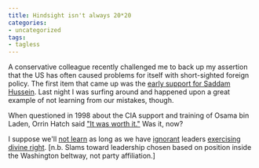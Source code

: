 ```yaml
---
title: Hindsight isn't always 20*20
categories:
- uncategorized
tags:
- tagless
---
```


A conservative colleague recently challenged me to back up my assertion that the US has often caused problems for itself with short-sighted foreign policy.  The first item that came up was the [early
support for Saddam Hussein][1].  Last night I was surfing around and happened upon a great example of not learning from our mistakes, though.

   [1]: http://zhengyi.org/archives/000008.php

When questioned in 1998 about the CIA support and training of Osama bin Laden, Orrin Hatch said ["It was worth it."][2]  Was it, now?

   [2]: http://web.archive.org/web/20010602111315rn_3/www.msnbc.com/news/190144.asp?cp1=1

I suppose we'll [not learn][3] as long as we have [ignorant][4] leaders [exercising
divine right][5].  [n.b. Slams toward leadership chosen based on position inside the Washington beltway, not party affiliation.]

   [3]: http://www.atimes.com/atimes/Central_Asia/EF14Ag01.html
   [4]: http://www.poynter.org/dg.lts/id.45/aid.48947/column.htm
   [5]: http://www.msnbc.com/news/980764.asp
